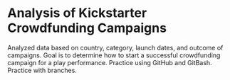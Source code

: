 # Analysis of Kickstarter Crowdfunding Campaigns
Analyzed data based on country, category, launch dates, and outcome of campaigns. 
Goal is to determine how to start a successful crowdfunding campaign for a play performance.
Practice using GitHub and GitBash.
Practice with branches.
